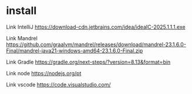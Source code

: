 # install

Link IntelliJ
https://download-cdn.jetbrains.com/idea/ideaIC-2025.1.1.1.exe

Link Mandrel
https://github.com/graalvm/mandrel/releases/download/mandrel-23.1.6.0-Final/mandrel-java21-windows-amd64-23.1.6.0-Final.zip

Link Gradle
https://gradle.org/next-steps/?version=8.13&format=bin

Link node
https://nodejs.org/pt

Link vscode
https://code.visualstudio.com/

